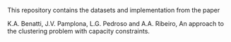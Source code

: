 This repository contains the datasets and implementation from the paper

K.A. Benatti, J.V. Pamplona, L.G. Pedroso and A.A. Ribeiro, An approach to the clustering problem with capacity
constraints.
